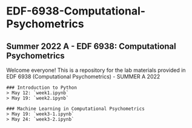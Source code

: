 # EDF-6938-Computational-Psychometrics

## Summer 2022 A - EDF 6938: Computational Psychometrics 

Welcome everyone! This is a repository for the lab materials provided in EDF 6938 (Computational Psychometrics) - SUMMER A 2022

```
### Introduction to Python 
> May 12: `week1.ipynb` 
> May 19: `week2.ipynb` 
```
```
### Machine Learning in Computational Psychometrics 
> May 19: `week3-1.ipynb`
> May 24: `week3-2.ipynb`
```

